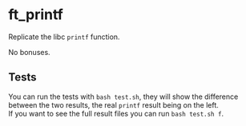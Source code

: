 # ft_printf

Replicate the libc ``printf`` function.

No bonuses.

## Tests

You can run the tests with ``bash test.sh``, they will show the difference between the two results, the real ``printf`` result being on the left.  
If you want to see the full result files you can run ``bash test.sh f``.
